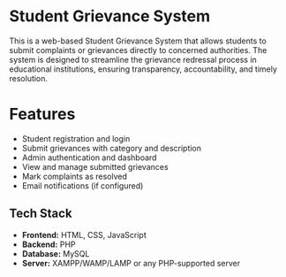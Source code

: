 # Student Grievance System

This is a web-based Student Grievance System that allows students to submit complaints or grievances directly to concerned authorities. The system is designed to streamline the grievance redressal process in educational institutions, ensuring transparency, accountability, and timely resolution.

# Features

-  Student registration and login
-  Submit grievances with category and description
-  Admin authentication and dashboard
-  View and manage submitted grievances
-  Mark complaints as resolved
-  Email notifications (if configured)

## Tech Stack

- **Frontend:** HTML, CSS, JavaScript
- **Backend:** PHP
- **Database:** MySQL
- **Server:** XAMPP/WAMP/LAMP or any PHP-supported server




